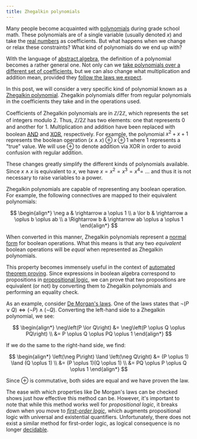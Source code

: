 ```yaml
---
title: Zhegalkin polynomials
---
```


Many people become acquainted with [polynomials](https://en.wikipedia.org/wiki/Polynomial)
during grade school math. These polynomials are of a single variable (usually denoted $x$)
and take the [real numbers](https://en.wikipedia.org/wiki/Real_number) as coefficients.
But what happens when we change or relax these constraints? What kind of polynomials do
we end up with?

With the language of [abstract algebra](https://en.wikipedia.org/wiki/Abstract_algebra), the
definition of a polynomial becomes a rather general one. Not only can we [take polynomials
over a different set of coefficients](https://en.wikipedia.org/wiki/Polynomial_ring), but
we can also change what multiplication and addition mean, provided they [follow the laws
we expect](https://en.wikipedia.org/wiki/Ring_%28mathematics%29#Definition).

In this post, we will consider a very specific kind of polynomial known as a [Zhegalkin
polynomial](https://en.wikipedia.org/wiki/Zhegalkin_polynomial). Zhegalkin polynomials differ
from regular polynomials in the coefficients they take and in the operations used.

Coefficients of Zhegalkin polynomials are in $\mathbb{Z}/2\mathbb{Z}$, which represents the
set of integers modulo 2. Thus, $\mathbb{Z}/2\mathbb{Z}$ has two elements: one that
represents 0 and another for 1. Multiplication and addition have been replaced with boolean
[AND](https://en.wikipedia.org/wiki/Logical_conjunction) and
[XOR](https://en.wikipedia.org/wiki/Exclusive_or), respectively. For example, the polynomial
$x^2 + x + 1$ represents the boolean operation $\left(x \land x\right) \oplus x \oplus 1$
where $1$ represents a "true" value. We will use $\oplus$ to denote addition via XOR in order
to avoid confusion with regular addition.

These changes greatly simplify the different kinds of polynomials available. Since $x \land x$
is equivalent to $x$, we have $x = x^2 = x^3 = x^4 = \,\, ...$ and thus it is not necessary to
raise variables to a power.

Zhegalkin polynomials are capable of representing any boolean operation. For example, the
following connectives are mapped to their equivalent polynomials:

$$
\begin{align*}
\neg a & \rightarrow a \oplus 1 \\
a \lor b & \rightarrow a \oplus b \oplus ab \\
a \Rightarrow b & \rightarrow ab \oplus a \oplus 1
\end{align*}
$$

When converted in this manner, Zhegalkin polynomials represent a
[normal form](https://en.wikipedia.org/wiki/Normal_form_%28abstract_rewriting%29) for
boolean operations. What this means is that any two _equivalent_ boolean operations will be
_equal_ when represented as Zhegalkin polynomials.

This property becomes immensely useful in the context of
[automated theorem proving](https://en.wikipedia.org/wiki/Automated_theorem_proving). Since
expressions in boolean algebra correspond to propositions in [propositional logic](https://en.wikipedia.org/wiki/Propositional_calculus),
we can prove that two propositions are equivalent (or not) by converting them to Zhegalkin
polynomials and performing an equality check.

As an example, consider [De Morgan's laws](https://en.wikipedia.org/wiki/De_Morgan%27s_laws).
One of the laws states that $\neg\left(P \lor Q\right) \iff \left(\neg P\right) \land \left(\neg Q\right)$. Converting
the left-hand side to a Zhegalkin polynomial, we see:

$$
\begin{align*}
\neg\left(P \lor Q\right) &= \neg\left(P \oplus Q \oplus PQ\right) \\
&= P \oplus Q \oplus PQ \oplus 1
\end{align*}
$$

If we do the same to the right-hand side, we find:

$$
\begin{align*}
\left(\neg P\right) \land \left(\neg Q\right) &= (P \oplus 1) \land (Q \oplus 1) \\
&= (P \oplus 1)(Q \oplus 1) \\
&= PQ \oplus P \oplus Q \oplus 1
\end{align*}
$$

Since $\oplus$ is commutative, both sides are equal and we have proven the law.

The ease with which properties like De Morgan's laws can be checked shows just how effective
this method can be. However, it's important to note that while this method works well for
_propositional logic_, it breaks down when you move to [_first-order logic_](https://en.wikipedia.org/wiki/First-order_logic),
which augments propositional logic with universal and existential quantifiers. Unfortunately,
there does not exist a similar method for first-order logic, as logical consequence is no longer
[decidable](https://en.wikipedia.org/wiki/Decidability_%28logic%29).